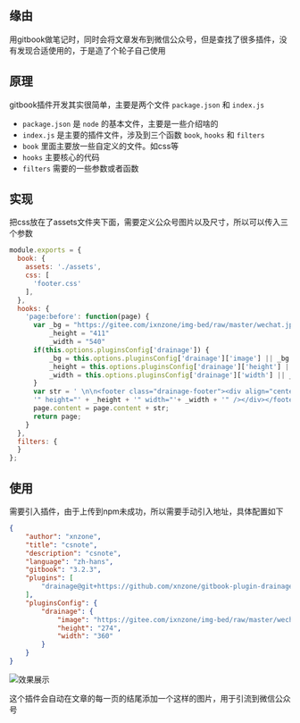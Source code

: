 ## 缘由
用gitbook做笔记时，同时会将文章发布到微信公众号，但是查找了很多插件，没有发现合适使用的，于是造了个轮子自己使用

## 原理
gitbook插件开发其实很简单，主要是两个文件 `package.json` 和 `index.js` 
- `package.json` 是 `node` 的基本文件，主要是一些介绍啥的
- `index.js` 是主要的插件文件，涉及到三个函数 `book`, `hooks` 和 `filters`
- `book` 里面主要放一些自定义的文件。如css等
- `hooks` 主要核心的代码
- `filters` 需要的一些参数或者函数

## 实现
把css放在了assets文件夹下面，需要定义公众号图片以及尺寸，所以可以传入三个参数

```js
module.exports = {
  book: {
    assets: './assets',
    css: [
      'footer.css'
    ],
  },
  hooks: {
    'page:before': function(page) {
      var _bg = "https://gitee.com/ixnzone/img-bed/raw/master/wechat.jpg"
          _height = "411"
          _width = "540"
      if(this.options.pluginsConfig['drainage']) {
          _bg = this.options.pluginsConfig['drainage']['image'] || _bg
          _height = this.options.pluginsConfig['drainage']['height'] || _height
          _width = this.options.pluginsConfig['drainage']['width'] || _width
      }
      var str = ' \n\n<footer class="drainage-footer"><div align="center"><img src="' + _bg + 
      '" height="' + _height + '" width="'+ _width + '" /></div></footer>'
      page.content = page.content + str;
      return page;
    }
  },
  filters: {
  }
};
```

## 使用
需要引入插件，由于上传到npm未成功，所以需要手动引入地址，具体配置如下
```json
{
    "author": "xnzone",
    "title": "csnote",
    "description": "csnote",
    "language": "zh-hans",
    "gitbook": "3.2.3",
    "plugins": [
        "drainage@git+https://github.com/xnzone/gitbook-plugin-drainage.git#0.0.1"
    ],
    "pluginsConfig": {
        "drainage": {
            "image": "https://gitee.com/ixnzone/img-bed/raw/master/wechat.jpg",
            "height": "274",
            "width": "360"
        }
    }
}
```
![效果展示](https://gitee.com/ixnzone/img-bed/raw/master/2021/01/2520210125215911.png)

这个插件会自动在文章的每一页的结尾添加一个这样的图片，用于引流到微信公众号
